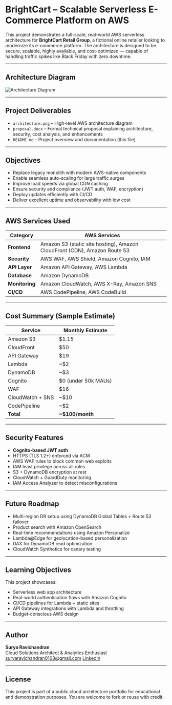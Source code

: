 # BrightCart – Scalable Serverless E-Commerce Platform on AWS

This project demonstrates a full-scale, real-world AWS serverless architecture for **BrightCart Retail Group**, a fictional online retailer looking to modernize its e-commerce platform. The architecture is designed to be secure, scalable, highly available, and cost-optimized — capable of handling traffic spikes like Black Friday with zero downtime.

---

## Architecture Diagram

![Architecture Diagram](./architecture.png)

---

## Project Deliverables

- `architecture.png` – High-level AWS architecture diagram
- `proposal.docx` – Formal technical proposal explaining architecture, security, cost analysis, and enhancements
- `README.md` – Project overview and documentation (this file)

---

## Objectives

- Replace legacy monolith with modern AWS-native components
- Enable seamless auto-scaling for large traffic surges
- Improve load speeds via global CDN caching
- Ensure security and compliance (JWT auth, WAF, encryption)
- Deploy updates efficiently with CI/CD
- Deliver excellent uptime and observability with low cost

---

##  AWS Services Used

| Category       | AWS Services                                                                 |
|----------------|------------------------------------------------------------------------------|
| **Frontend**    | Amazon S3 (static site hosting), Amazon CloudFront (CDN), Amazon Route 53   |
| **Security**    | AWS WAF, AWS Shield, Amazon Cognito, IAM                                     |
| **API Layer**   | Amazon API Gateway, AWS Lambda                                               |
| **Database**    | Amazon DynamoDB                                                              |
| **Monitoring**  | Amazon CloudWatch, AWS X-Ray, Amazon SNS                                     |
| **CI/CD**       | AWS CodePipeline, AWS CodeBuild                                              |

---

## Cost Summary (Sample Estimate)

| Service          | Monthly Estimate |
|------------------|------------------|
| Amazon S3        | $1.15            |
| CloudFront       | $50              |
| API Gateway      | $19              |
| Lambda           | ~$2              |
| DynamoDB         | ~$3              |
| Cognito          | $0 (under 50k MAUs) |
| WAF              | $16              |
| CloudWatch + SNS | ~$10             |
| CodePipeline     | ~$2              |
| **Total**        | **~$100/month**  |

---

## Security Features

- **Cognito-based JWT auth**
- HTTPS (TLS 1.2+) enforced via ACM
- AWS WAF rules to block common web exploits
- IAM least privilege across all roles
- S3 + DynamoDB encryption at rest
- CloudWatch + GuardDuty monitoring
- IAM Access Analyzer to detect misconfigurations

---

## Future Roadmap

- Multi-region DR setup using DynamoDB Global Tables + Route 53 failover
- Product search with Amazon OpenSearch
- Real-time recommendations using Amazon Personalize
- Lambda@Edge for geolocation-based personalization
- DAX for DynamoDB read optimization
- CloudWatch Synthetics for canary testing

---

## Learning Objectives

This project showcases:

- Serverless web app architecture
- Real-world authentication flows with Amazon Cognito
- CI/CD pipelines for Lambda + static sites
- API Gateway integrations with Lambda and throttling
- Budget-conscious AWS design

---

## Author

**Surya Ravichandran**  
Cloud Solutions Architect & Analytics Enthusiast  
suryaravichandran0108@gmail.com
[LinkedIn](https://www.linkedin.com/in/surya-ravichandran/)  

---

## License

This project is part of a public cloud architecture portfolio for educational and demonstration purposes. You are welcome to fork or reuse with credit.
